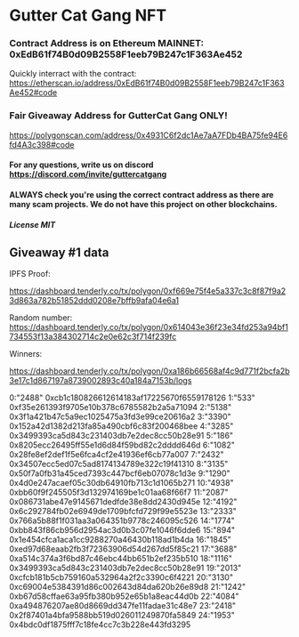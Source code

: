 # Gutter Cat Gang NFT

### Contract Address is on Ethereum MAINNET: 0xEdB61f74B0d09B2558F1eeb79B247c1F363Ae452

Quickly interract with the contract: https://etherscan.io/address/0xEdB61f74B0d09B2558F1eeb79B247c1F363Ae452#code

### Fair Giveaway Address for GutterCat Gang ONLY!

https://polygonscan.com/address/0x4931C6f2dc1Ae7aA7FDb4BA75fe94E6fd4A3c398#code

#### For any questions, write us on discord https://discord.com/invite/guttercatgang

#### ALWAYS check you're using the correct contract address as there are many scam projects. We do not have this project on other blockchains.

##### License MIT

## Giveaway #1 data

IPFS Proof:

https://dashboard.tenderly.co/tx/polygon/0xf669e75f4e5a337c3c8f87f9a23d863a782b51852ddd0208e7bffb9afa04e6a1

Random number: https://dashboard.tenderly.co/tx/polygon/0x614043e36f23e34fd253a94bf1734553f13a384302714c2e0e62c3f714f239fc

Winners:

https://dashboard.tenderly.co/tx/polygon/0xa186b66568af4c9d771f2bcfa2b3e17c1d867197a8739002893c40a184a7153b/logs

0:"2488" 0xcb1c180826612614183af17225670f6559178126
1:"533" 0xf35e261393f9705e10b378c6785582b2a5a71094
2:"5138" 0x3f1a421b47c5a9ec1025475a3fd3e99ce20616a2
3:"3390" 0x152a42d1382d213fa85a490cbf6c83f200468bee
4:"3285" 0x3499393ca5d843c231403db7e2dec8cc50b28e91
5:"186" 0x8205ecc26495ff55e1d6d84f59bd82c2dddd646d
6:"1082" 0x28fe8ef2def1f5e6fca4cf2e41936ef6cb77a007
7:"2432" 0x34507ecc5ed07c5ad8174134789e322c19f41310
8:"3135" 0x50f7a0fb31a45ced7393c447bcf6eb07078c1d3e
9:"1290" 0x4d0e247acaef05c30db64910fb713c1d1065b271
10:"4938" 0xbb60f9f245505f3d132974169be1c01aa68f66f7
11:"2087" 0x086731abe47e9145671dedfde38e8dd2430d945e
12:"4192" 0x6c292784fb02e6949de1709bfcfd729f99e5523e
13:"2333" 0x766a5b88f1f031aa3a064351b9778c246095c526
14:"1774" 0xbb843f86cb956d2954ac3d0b3c07fe1046f6dde6
15:"894" 0x1e454cfca1aca1cc9288270a46430b118ad1b4da
16:"1845" 0xed97d68eaab2fb3f72363906d54d267dd5f85c21
17:"3688" 0xa514c374a3f6bd87c46ebc44bb651b2ef235b510
18:"1116" 0x3499393ca5d843c231403db7e2dec8cc50b28e91
19:"2013" 0xcfcb181b5cb759160a532964a2f2c3390c6f4221
20:"3130" 0xc69004e5384391d86c002643d84da620b26e89d8
21:"1242" 0xb67d58cffae63a95fb380b952e65b1a8eac44d0b
22:"4084" 0xa494876207ae80d8669dd347fe11fadae31c48e7
23:"2418" 0x2f87401a4bfa9588bb519d026011249870fa5849
24:"1953" 0x4bdc0df1875fff7c18fe4cc7c3b228e443fd3295
